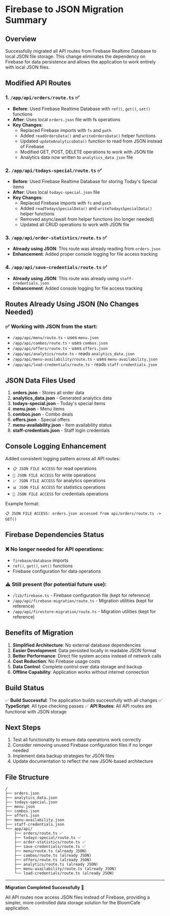 # Firebase to JSON Migration Summary

## Overview
Successfully migrated all API routes from Firebase Realtime Database to local JSON file storage. This change eliminates the dependency on Firebase for data persistence and allows the application to work entirely with local JSON files.

## Modified API Routes

### 1. `/app/api/orders/route.ts` ✅
- **Before**: Used Firebase Realtime Database with `ref()`, `get()`, `set()` functions
- **After**: Uses local `orders.json` file with fs operations
- **Key Changes**:
  - Replaced Firebase imports with `fs` and `path`
  - Added `readOrdersData()` and `writeOrdersData()` helper functions
  - Updated `updateAnalyticsData()` function to read from JSON instead of Firebase
  - Modified GET, POST, DELETE operations to work with JSON file
  - Analytics data now written to `analytics_data.json` file

### 2. `/app/api/todays-special/route.ts` ✅
- **Before**: Used Firebase Realtime Database for storing Today's Special items
- **After**: Uses local `todays-special.json` file
- **Key Changes**:
  - Replaced Firebase imports with `fs` and `path`
  - Added `readTodaysSpecialData()` and `writeTodaysSpecialData()` helper functions
  - Removed async/await from helper functions (no longer needed)
  - Updated all CRUD operations to work with JSON file

### 3. `/app/api/order-statistics/route.ts` ✅
- **Already using JSON**: This route was already reading from `orders.json`
- **Enhancement**: Added proper console logging for file access tracking

### 4. `/app/api/save-credentials/route.ts` ✅
- **Already using JSON**: This route was already using `staff-credentials.json`
- **Enhancement**: Added console logging for file access tracking

## Routes Already Using JSON (No Changes Needed)

### ✅ Working with JSON from the start:
- `/app/api/menu/route.ts` - uses `menu.json`
- `/app/api/combos/route.ts` - uses `combos.json`
- `/app/api/offers/route.ts` - uses `offers.json`
- `/app/api/analytics/route.ts` - reads `analytics_data.json`
- `/app/api/menu-availability/route.ts` - uses `menu-availability.json`
- `/app/api/load-credentials/route.ts` - reads `staff-credentials.json`

## JSON Data Files Used

1. **orders.json** - Stores all order data
2. **analytics_data.json** - Generated analytics data
3. **todays-special.json** - Today's special items
4. **menu.json** - Menu items
5. **combos.json** - Combo deals
6. **offers.json** - Special offers
7. **menu-availability.json** - Item availability status
8. **staff-credentials.json** - Staff login credentials

## Console Logging Enhancement

Added consistent logging pattern across all API routes:
- `📋 JSON FILE ACCESS` for read operations
- `💾 JSON FILE ACCESS` for write operations
- `📈 JSON FILE ACCESS` for analytics operations
- `📊 JSON FILE ACCESS` for statistics operations
- `🔐 JSON FILE ACCESS` for credentials operations

Example format:
```
📋 JSON FILE ACCESS: orders.json accessed from api/orders/route.ts -> GET()
```

## Firebase Dependencies Status

### ❌ No longer needed for API operations:
- `firebase/database` imports
- `ref()`, `get()`, `set()` functions
- Firebase configuration for data operations

### ⚠️ Still present (for potential future use):
- `/lib/firebase.ts` - Firebase configuration file (kept for reference)
- `/app/api/firebase-migration/route.ts` - Migration utilities (kept for reference)
- `/app/api/firestore-migration/route.ts` - Migration utilities (kept for reference)

## Benefits of Migration

1. **Simplified Architecture**: No external database dependencies
2. **Easier Development**: Data persisted locally in readable JSON format
3. **Better Performance**: Direct file system access instead of network calls
4. **Cost Reduction**: No Firebase usage costs
5. **Data Control**: Complete control over data storage and backup
6. **Offline Capability**: Application works without internet connection

## Build Status

✅ **Build Successful**: The application builds successfully with all changes
✅ **TypeScript**: All type checking passes
✅ **API Routes**: All API routes are functional with JSON storage

## Next Steps

1. Test all functionality to ensure data operations work correctly
2. Consider removing unused Firebase configuration files if no longer needed
3. Implement data backup strategies for JSON files
4. Update documentation to reflect the new JSON-based architecture

## File Structure

```
/
├── orders.json
├── analytics_data.json
├── todays-special.json
├── menu.json
├── combos.json
├── offers.json
├── menu-availability.json
├── staff-credentials.json
└── app/api/
    ├── orders/route.ts ✅
    ├── todays-special/route.ts ✅
    ├── order-statistics/route.ts ✅
    ├── save-credentials/route.ts ✅
    ├── menu/route.ts (already JSON)
    ├── combos/route.ts (already JSON)
    ├── offers/route.ts (already JSON)
    ├── analytics/route.ts (already JSON)
    ├── menu-availability/route.ts (already JSON)
    └── load-credentials/route.ts (already JSON)
```

---

**Migration Completed Successfully** 🎉

All API routes now access JSON files instead of Firebase, providing a simpler, more controlled data storage solution for the BloomCafe application.
